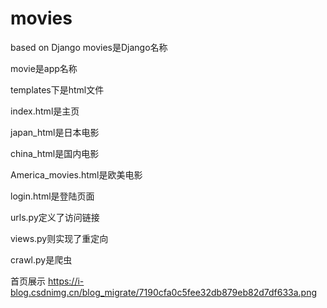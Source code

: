 # movies
based on Django
movies是Django名称

movie是app名称

templates下是html文件

index.html是主页

japan\_html是日本电影

china\_html是国内电影

America\_movies.html是欧美电影

login.html是登陆页面

urls.py定义了访问链接

views.py则实现了重定向

crawl.py是爬虫


首页展示
https://i-blog.csdnimg.cn/blog_migrate/7190cfa0c5fee32db879eb82d7df633a.png
